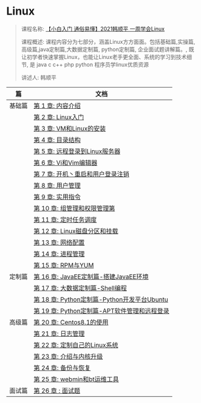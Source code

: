 # Linux

> 课程名称: [【小白入门 通俗易懂】2021韩顺平 一周学会Linux](https://www.bilibili.com/video/BV1Sv411r7vd)
>
> 课程概述: 课程内容分为七部分，涵盖Linux方方面面。包括基础篇,实操篇,高级篇,java定制篇,大数据定制篇, python定制篇, 企业面试题讲解篇。, 既让初学者快速掌握Linux，也能让Linux老手更全面、系统的学习到技术细节, 是 java c c++ php python 程序员学linux优质资源
>
> 讲述人: 韩顺平

| 篇     | 文档                                                         |
| ------ | ------------------------------------------------------------ |
| 基础篇 | [第 1 章: 内容介绍](哔哩哔学习笔记/B站-韩顺平/2021韩顺平一周学会Linux/01-内容介绍.md) |
|        | [第 2 章: Linux入门](哔哩哔学习笔记/B站-韩顺平/2021韩顺平一周学会Linux/02-Linux入门.md) |
|        | [第 3 章: VM和Linux的安装](哔哩哔学习笔记/B站-韩顺平/2021韩顺平一周学会Linux/03-VM和Linux的安装.md) |
|        | [第 4 章: 目录结构](哔哩哔学习笔记/B站-韩顺平/2021韩顺平一周学会Linux/04-目录结构.md) |
|        | [第 5 章: 远程登录到Linux服务器](哔哩哔学习笔记/B站-韩顺平/2021韩顺平一周学会Linux/05-远程登录到Linux服务器.md) |
|        | [第 6 章: Vi和Vim编辑器](哔哩哔学习笔记/B站-韩顺平/2021韩顺平一周学会Linux/06-Vi和Vim编辑器.md) |
|        | [第 7 章: 开机丶重启和用户登录注销](哔哩哔学习笔记/B站-韩顺平/2021韩顺平一周学会Linux/07-开机丶重启和用户登录注销.md) |
|        | [第 8 章: 用户管理](哔哩哔学习笔记/B站-韩顺平/2021韩顺平一周学会Linux/08-用户管理.md) |
|        | [第 9 章: 实用指令](哔哩哔学习笔记/B站-韩顺平/2021韩顺平一周学会Linux/09-实用指令.md) |
|        | [第 10 章: 组管理和权限管理第](哔哩哔学习笔记/B站-韩顺平/2021韩顺平一周学会Linux/10-组管理和权限管理第.md) |
|        | [第 11 章: 定时任务调度](哔哩哔学习笔记/B站-韩顺平/2021韩顺平一周学会Linux/11-定时任务调度.md) |
|        | [第 12 章: Linux磁盘分区和挂载](哔哩哔学习笔记/B站-韩顺平/2021韩顺平一周学会Linux/12-Linux磁盘分区和挂载.md) |
|        | [第 13 章: 网络配置](哔哩哔学习笔记/B站-韩顺平/2021韩顺平一周学会Linux/13-网络配置.md) |
|        | [第 14 章: 进程管理](哔哩哔学习笔记/B站-韩顺平/2021韩顺平一周学会Linux/14-进程管理.md) |
|        | [第 15 章: RPM与YUM](哔哩哔学习笔记/B站-韩顺平/2021韩顺平一周学会Linux/15-RPM与YUM.md) |
| 定制篇 | [第 16 章: JavaEE定制篇-搭建JavaEE环境](哔哩哔学习笔记/B站-韩顺平/2021韩顺平一周学会Linux/16-JavaEE定制篇-搭建JavaEE环境.md) |
|        | [第 17 章: 大数据定制篇-Shell编程](哔哩哔学习笔记/B站-韩顺平/2021韩顺平一周学会Linux/17-大数据定制篇-Shell编程.md) |
|        | [第 18 章: Python定制篇-Python开发平台Ubuntu](哔哩哔学习笔记/B站-韩顺平/2021韩顺平一周学会Linux/18-Python定制篇-Python开发平台Ubuntu.md) |
|        | [第 19 章: Python定制篇-APT软件管理和远程登录](哔哩哔学习笔记/B站-韩顺平/2021韩顺平一周学会Linux/19-Python定制篇-APT软件管理和远程登录.md) |
| 高级篇 | [第 20 章: Centos8.1的使用](哔哩哔学习笔记/B站-韩顺平/2021韩顺平一周学会Linux/20-Centos8.1的使用.md) |
|        | [第 21 章: 日志管理](哔哩哔学习笔记/B站-韩顺平/2021韩顺平一周学会Linux/21-日志管理.md) |
|        | [第 22 章: 定制自己的Linux系统](哔哩哔学习笔记/B站-韩顺平/2021韩顺平一周学会Linux/22-定制自己的Linux系统.md) |
|        | [第 23 章: 介绍与内核升级](哔哩哔学习笔记/B站-韩顺平/2021韩顺平一周学会Linux/23-介绍与内核升级.md) |
|        | [第 24 章: 备份与恢复](哔哩哔学习笔记/B站-韩顺平/2021韩顺平一周学会Linux/24-备份与恢复.md) |
|        | [第 25 章: webmin和bt运维工具](哔哩哔学习笔记/B站-韩顺平/2021韩顺平一周学会Linux/25-webmin和bt运维工具.md) |
| 面试篇 | [第 26 章 : 面试题](哔哩哔学习笔记/B站-韩顺平/2021韩顺平一周学会Linux/26-面试题.md) |

